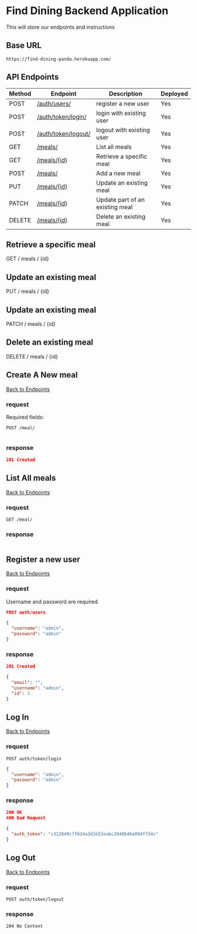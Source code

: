 # Find Dining Backend Application    

This will store our endpoints and instructions



## Base URL


```shell
https://find-dining-panda.herokuapp.com/
```


## API Endpoints
    

|  Method  |  Endpoint  |  Description |  Deployed  |
| -------- | ---------- | ------------ | ---------- |
|POST|[/auth/users/](#register-a-new-user)|register a new user|Yes|
|POST|[/auth/token/login/](#log-in)|login with existing user|Yes|
|POST|[/auth/token/logout/](#log-out)|logout with existing user|Yes|
|GET|[/meals/](#list-all-meals)|List all meals|Yes|
|GET|[/meals/{id}](#retrieve-a-specific-meal)|Retrieve a specific meal|Yes|
|POST|[/meals/](#create-a-new-meal)|Add a new meal|Yes|
|PUT|[/meals/{id}](#update-an-existing-meal)|Update an existing meal|Yes|
|PATCH|[/meals/{id}](#update-an-existing-meal)|Update part of an existing meal|Yes|
|DELETE|[/meals/{id}](#delete-meal)|Delete an existing meal|Yes|





## Retrieve a specific meal
GET / meals / {id}

## Update an existing meal
PUT / meals / {id}

## Update an existing meal
PATCH / meals / {id}

## Delete an existing meal
DELETE / meals / {id}


<!-------------------------- List meals ------------------------------>


 ## Create A New meal

[Back to Endpoints](#api-endpoints)

### request

Required fields:

```
POST /meal/
```

```json

```

### response

```json
201 Created

```



<!-------------------------- List meals ------------------------------>


## List All meals

[Back to Endpoints](#api-endpoints)


### request

```
GET /meal/
```

### response

```json

```




<!--------------------------- Register new User ------------------------------>
## Register a new user

[Back to Endpoints](#api-endpoints)

### request

Username and password are required.

```json
POST auth/users

{
  "username": "admin",
  "password": "admin"
}
```

### response

```json
201 Created

{
  "email": "",
  "username": "admin",
  "id": 3
}

```

<!-------------------------- LOGIN ------------------------------>
## Log In

[Back to Endpoints](#api-endpoints)

### request

```
POST auth/token/login
```

```json
{
  "username": "admin",
  "password": "admin"
}
```

### response

```json
200 OK
400 Bad Request

{
  "auth_token": "c312049c7f034a3d1b52eabc2040b46e094ff34c"
}
``` 



<!-------------------------- LOGOUT ------------------------------>
## Log Out 

[Back to Endpoints](#api-endpoints)

### request

```
POST auth/token/logout
```

### response

```txt
204 No Content
```


